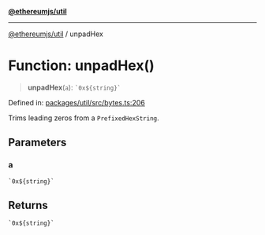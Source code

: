 [**@ethereumjs/util**](../README.md)

***

[@ethereumjs/util](../README.md) / unpadHex

# Function: unpadHex()

> **unpadHex**(`a`): `` `0x${string}` ``

Defined in: [packages/util/src/bytes.ts:206](https://github.com/Dargon789/ethereumjs-monorepo/blob/master/packages/util/src/bytes.ts#L206)

Trims leading zeros from a `PrefixedHexString`.

## Parameters

### a

`` `0x${string}` ``

## Returns

`` `0x${string}` ``
